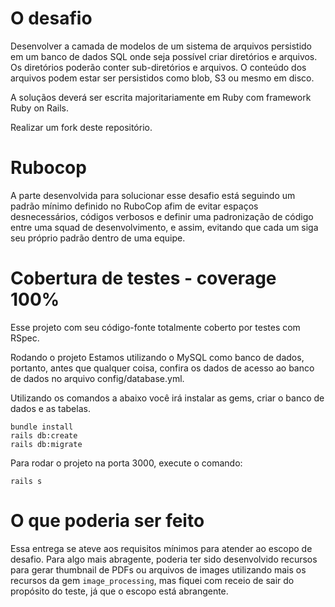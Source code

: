 # O desafio

Desenvolver a camada de modelos de um sistema de arquivos persistido em um banco de dados SQL onde seja possível criar diretórios e arquivos. Os diretórios poderão conter sub-diretórios e arquivos. O conteúdo dos arquivos podem estar ser persistidos como blob, S3 ou mesmo em disco.

A soluçãos deverá ser escrita majoritariamente em Ruby com framework Ruby on Rails.

Realizar um fork deste repositório.

# Rubocop

A parte desenvolvida para solucionar esse desafio está seguindo um padrão mínimo definido no RuboCop afim de evitar espaços desnecessários, códigos verbosos e definir uma padronização de código entre uma squad de desenvolvimento, e assim, evitando que cada um siga seu próprio padrão dentro de uma equipe.

# Cobertura de testes - coverage 100%

Esse projeto com seu código-fonte totalmente coberto por testes com RSpec.

Rodando o projeto
Estamos utilizando o MySQL como banco de dados, portanto, antes que qualquer coisa, confira os dados de acesso ao banco de dados no arquivo config/database.yml.

Utilizando os comandos a abaixo você irá instalar as gems, criar o banco de dados e as tabelas.

```
bundle install
rails db:create
rails db:migrate
```

Para rodar o projeto na porta 3000, execute o comando:

```
rails s
```

# O que poderia ser feito

Essa entrega se ateve aos requisitos mínimos para atender ao escopo de desafio. Para algo mais abragente, poderia ter sido desenvolvido recursos para gerar thumbnail de PDFs ou arquivos de images utilizando mais os recursos da gem `image_processing`, mas fiquei com receio de sair do propósito do teste, já que o escopo está abrangente.
